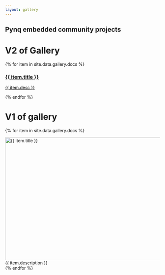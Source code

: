 ```yaml
---
layout: gallery
---
```


## Pynq embedded community projects

# V2 of Gallery

<div class="gallery">
{% for item in site.data.gallery.docs %}
  <div class="item">
    <a href="{{ item.href }}">
      <img src="{{ item.img }}" alt="">
      <h3>{{ item.title }}</h3>
      <p>{{ item.desc }}</p>
    </a>
  </div>
{% endfor %}
</div>       

# V1 of gallery

{% for item in site.data.gallery.docs %}
<div class="gallery">
    <a target="_blank" href="{{ item.img }}">
    <img src="{{ item.img }}" alt="{{ item.title }}" width="600" height="400">
    </a>
    <div class="desc">{{ item.description }}</div>
</div>
{% endfor %}